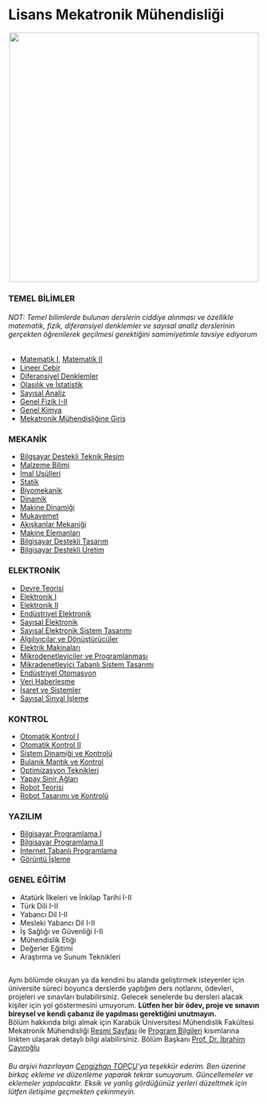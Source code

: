 # Lisans Mekatronik Mühendisliği

<p align="center">
  <img src="https://user-images.githubusercontent.com/64609951/196032304-f05d4fd2-64cf-4d79-88f0-598920cfa12b.png" width="500"> 
</p>


### TEMEL BİLİMLER
###### NOT: Temel bilimlerde bulunan derslerin ciddiye alınması ve özellikle matematik, fizik, diferansiyel denklemler ve sayısal analiz derslerinin gerçekten öğrenilerek geçilmesi gerektiğini samimiyetimle tavsiye ediyorum
- [Matematik I](http://www.bumatematikozelders.com/altsayfa/calculus_1_matematik_ders_videolari.html), [Matematik II](http://www.bumatematikozelders.com/altsayfa/calculus_2_matematik_ders_videolari.html)
- [Lineer Cebir](http://www.bumatematikozelders.com/altsayfa/lineer_cebir_matematik_ders_videolari.html)
- [Diferansiyel Denklemler](http://www.bumatematikozelders.com/altsayfa/diferansiyel_denklemler_matematik_ders_videolari.html)
- [Olasılık ve İstatistik](http://www.bumatematikozelders.com/altsayfa/olasilik_ve_istatistik_matematik_ders_videolari.html)
- [Sayısal Analiz](http://www.bumatematikozelders.com/altsayfa/numerik_analiz_ders_videolari.html)
- [Genel Fizik I-II](https://web.harran.edu.tr/assets/uploads/sites/61/files/fizik1dersnotlari-09052017.pdf)
- [Genel Kimya](https://avys.omu.edu.tr/storage/app/public/deniz.ekinci/124228/Genel%20Kimya.pdf)
- [Mekatronik Mühendisliğine Giriş](https://www.researchgate.net/publication/327932097_Mekatronik_Muhendisligine_Giris)

### MEKANİK
- [Bilgsayar Destekli Teknik Resim](https://github.com/selimttasdemir/lisans_mekatronik_muhendisligi/tree/master/Mekanik/Bilgisayar%20Destekli%20Teknik%20Resim)
- [Malzeme Bilimi](https://github.com/selimttasdemir/lisans_mekatronik_muhendisligi/tree/master/Mekanik/Malzeme%20Bilimi)
- [İmal Usülleri](https://github.com/selimttasdemir/lisans_mekatronik_muhendisligi/tree/master/Mekanik/%C4%B0mal%20Us%C3%BClleri)
- [Statik](https://github.com/selimttasdemir/lisans_mekatronik_muhendisligi/tree/master/Mekanik/Statik)
- [Biyomekanik](https://github.com/selimttasdemir/lisans_mekatronik_muhendisligi/tree/master/Mekanik/Biyomekanik)
- [Dinamik](https://github.com/selimttasdemir/lisans_mekatronik_muhendisligi/tree/master/Mekanik/Dinamik)
- [Makine Dinamiği](https://github.com/selimttasdemir/lisans_mekatronik_muhendisligi/tree/master/Mekanik/Makine%20Dinami%C4%9Fi)
- [Mukavemet](https://github.com/selimttasdemir/lisans_mekatronik_muhendisligi/tree/master/Mekanik/Mukavemet)
- [Akışkanlar Mekaniği](https://github.com/selimttasdemir/lisans_mekatronik_muhendisligi/tree/master/Mekanik/Ak%C4%B1%C5%9Fkanlar%20Mekani%C4%9Fi)
- [Makine Elemanları](https://github.com/selimttasdemir/lisans_mekatronik_muhendisligi/tree/master/Mekanik/Makine%20Elemanlar%C4%B1)
- [Bilgisayar Destekli Tasarım](https://github.com/selimttasdemir/lisans_mekatronik_muhendisligi/tree/master/Mekanik/Bilgisayar%20Destekli%20Tasar%C4%B1m/%C3%96devler-2019)
- [Bilgisayar Destekli Üretim](https://github.com/selimttasdemir/lisans_mekatronik_muhendisligi/tree/master/Mekanik/Bilgisayar%20Destekli%20%C3%9Cretim)

### ELEKTRONİK
- [Devre Teorisi](https://github.com/selimttasdemir/lisans_mekatronik_muhendisligi/tree/master/Elektronik/Devre%20Teorisi)
- [Elektronik I](https://github.com/selimttasdemir/lisans_mekatronik_muhendisligi/tree/master/Elektronik/Elektronik%20I)
- [Elektronik II](https://github.com/selimttasdemir/lisans_mekatronik_muhendisligi/tree/master/Elektronik/Elektronik%20II)
- [Endüstriyel Elektronik](https://github.com/selimttasdemir/lisans_mekatronik_muhendisligi/tree/master/Elektronik/End%C3%BCstriyel%20Elektronik)
- [Sayısal Elektronik](https://github.com/selimttasdemir/lisans_mekatronik_muhendisligi/tree/master/Elektronik/Say%C4%B1sal%20Elektronik)
- [Sayısal Elektronik Sistem Tasarımı](https://github.com/selimttasdemir/lisans_mekatronik_muhendisligi/tree/master/Elektronik/Say%C4%B1sal%20Elektronik%20Sistem%20Tasar%C4%B1m%C4%B1)
- [Algılıyıcılar ve Dönüştürücüler](https://github.com/selimttasdemir/lisans_mekatronik_muhendisligi/tree/master/Elektronik/Alg%C4%B1lay%C4%B1c%C4%B1lar%20ve%20D%C3%B6n%C3%BC%C5%9Ft%C3%BCr%C3%BCc%C3%BCler/S%C4%B1navlar)
- [Elektrik Makinaları](https://github.com/selimttasdemir/lisans_mekatronik_muhendisligi/tree/master/Elektronik/Elektrik%20Makinalar%C4%B1)
- [Mikrodenetleyiciler ve Programlanması](https://github.com/selimttasdemir/lisans_mekatronik_muhendisligi/tree/master/Elektronik/Mikrodenetleyiciler%20ve%20Programlanmas%C4%B1)
- [Mikradenetleyici Tabanlı Sistem Tasarımı](https://github.com/selimttasdemir/lisans_mekatronik_muhendisligi/tree/master/Elektronik/Mikrodenetleyici%20Tabanl%C4%B1%20Sistem%20Tasar%C4%B1m%C4%B1)
- [Endüstriyel Otomasyon](https://github.com/selimttasdemir/lisans_mekatronik_muhendisligi/tree/master/Elektronik/End%C3%BCstriyel%20Otomasyon)
- [Veri Haberleşme](https://github.com/selimttasdemir/lisans_mekatronik_muhendisligi/tree/master/Elektronik/Veri%20Haberle%C5%9Fme)
- [İşaret ve Sistemler](https://github.com/selimttasdemir/lisans_mekatronik_muhendisligi/tree/master/Elektronik/%C4%B0%C5%9Faret%20ve%20Sistemler)
- [Sayısal Sinyal İşleme](https://github.com/selimttasdemir/lisans_mekatronik_muhendisligi/tree/master/Elektronik/Say%C4%B1sal%20Sinyal%20%C4%B0%C5%9Fleme/Ders%20Notlar%C4%B1-2021)

### KONTROL
- [Otomatik Kontrol I](https://github.com/selimttasdemir/lisans_mekatronik_muhendisligi/tree/master/Kontrol/Otomatik%20Kontrol%20I)
- [Otomatik Kontrol II](https://github.com/selimttasdemir/lisans_mekatronik_muhendisligi/tree/master/Kontrol/Otomatik%20Kontrol%20II)
- [Sistem Dinamiği ve Kontrolü](https://github.com/selimttasdemir/lisans_mekatronik_muhendisligi/tree/master/Kontrol/Sistem%20Dinami%C4%9Fi%20ve%20Kontrol%C3%BC)
- [Bulanık Mantık ve Kontrol](https://github.com/selimttasdemir/lisans_mekatronik_muhendisligi/tree/master/Kontrol/Bulan%C4%B1k%20Mant%C4%B1k%20ve%20Kontrol)
- [Optimizasyon Teknikleri](https://github.com/selimttasdemir/lisans_mekatronik_muhendisligi/tree/master/Kontrol/Optimizasyon%20Teknikleri)
- [Yapay Sinir Ağları](https://github.com/selimttasdemir/lisans_mekatronik_muhendisligi/tree/master/Kontrol/Yapay%20Sinir%20A%C4%9Flar%C4%B1)
- [Robot Teorisi](https://github.com/selimttasdemir/lisans_mekatronik_muhendisligi/tree/master/Kontrol/Robot%20Teorisi)
- [Robot Tasarımı ve Kontrolü](https://github.com/selimttasdemir/lisans_mekatronik_muhendisligi/tree/master/Kontrol/Robot%20Tasar%C4%B1m%C4%B1%20ve%20Kontrol%C3%BC)

### YAZILIM
- [Bilgisayar Programlama I](https://github.com/selimttasdemir/lisans_mekatronik_muhendisligi/tree/master/Yazılım/Bilgisayar%20Programlama%20I)
- [Bilgisayar Programlama II](https://github.com/selimttasdemir/lisans_mekatronik_muhendisligi/tree/master/Yazılım/Bilgisayar%20Programlama%20II/Ders%20Notlar%C4%B1-2019)
- [İnternet Tabanlı Programlama](https://github.com/selimttasdemir/lisans_mekatronik_muhendisligi/tree/master/Yazılım/%C4%B0nternet%20Tabanl%C4%B1%20Programlama)
- [Görüntü İşleme](https://github.com/selimttasdemir/lisans_mekatronik_muhendisligi/tree/master/Yazılım/G%C3%B6r%C3%BCnt%C3%BC%20%C4%B0%C5%9Fleme)

### GENEL EĞİTİM
- Atatürk İlkeleri ve İnkilap Tarihi I-II
- Türk Dili I-II
- Yabancı Dil I-II
- Mesleki Yabancı Dil I-II
- İş Sağlığı ve Güvenliği I-II
- Mühendislik Etiği
- Değerler Eğitimi
- Araştırma ve Sunum Teknikleri

##
Aynı bölümde okuyan ya da kendini bu alanda geliştirmek isteyenler için üniversite süreci boyunca derslerde yaptığım ders notlarını, ödevleri, projeleri ve sınavları bulabilirsiniz. Gelecek senelerde bu dersleri alacak kişiler için yol göstermesini umuyorum. **Lütfen her bir ödev, proje ve sınavın bireysel ve kendi çabanız ile yapılması gerektiğini unutmayın.** 
<br>
Bölüm hakkında bilgi almak için Karabük Üniversitesi Mühendislik Fakültesi Mekatronik Mühendisliği [Resmi Sayfası](https://muh.karabuk.edu.tr/mekatronik) ile [Program Bilgileri](https://obs.karabuk.edu.tr/oibs/bologna/index.aspx?lang=tr&curOp=showPac&curUnit=0200&curSunit=305) kısımlarına linkten ulaşarak detaylı bilgi alabilirsiniz. Bölüm Başkanı [Prof. Dr. İbrahim Çayıroğlu](http://www.ibrahimcayiroglu.com)

###### Bu arşivi hazırlayan [Cengizhan TOPÇU](https://github.com/cengizhantopcu53)'ya teşekkür ederim. Ben üzerine birkaç ekleme ve düzenleme yaparak tekrar sunuyorum. Güncellemeler ve eklemeler yapılacaktır. Eksik ve yanlış gördüğünüz yerleri düzeltmek için lütfen iletişime geçmekten çekinmeyin.
